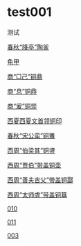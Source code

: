 # test001
测试

[春秋“降亭”陶釜]( https://li932565422.github.io/test001/春秋“降亭”陶釜/index.html)

[龟甲]( https://li932565422.github.io/test001/龟甲/index.html)

[商“□己”铜鼎]( https://li932565422.github.io/test001/商“□己”铜鼎/index.html)

[商“息”铜鼎]( https://li932565422.github.io/test001/商“息”铜鼎/index.html)

[商“爰”铜斝]( https://li932565422.github.io/test001/商“爰”铜斝/index.html)

[西夏西夏文首领铜印]( https://li932565422.github.io/test001/西夏西夏文首领铜印/index.html)

[春秋“宋公栾”铜簠]( https://li932565422.github.io/test001/春秋“宋公栾”铜簠/index.html)

[西周“伯梁其”铜盨]( https://li932565422.github.io/test001/西周“伯梁其”铜盨/index.html)

[西周“贾伯”带盖铜壶]( https://li932565422.github.io/test001/西周“贾伯”带盖铜壶/index.html)

[西周“善夫吉父”带盖铜酃]( https://li932565422.github.io/test001/西周“善夫吉父”带盖铜酃/index.html)

[西周“太师虘”带盖铜簋]( https://li932565422.github.io/test001/西周“太师虘”带盖铜簋/index.html)

[010]( https://li932565422.github.io/test001/010/index.html)

[011]( https://li932565422.github.io/test001/011/index.html)

<!-- [004]( https://li932565422.github.io/test001/004/index.html) -->

[003]( https://li932565422.github.io/test001/003/index.html)
